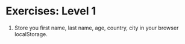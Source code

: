 # Exercises: Level 1

1. Store you first name, last name, age, country, city in your browser localStorage.